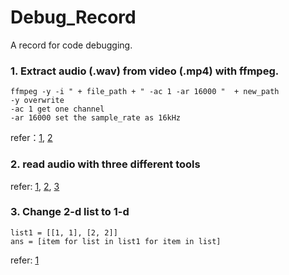 # Debug_Record
A record for code debugging.


### 1. Extract audio (.wav) from video (.mp4) with ffmpeg.
```
ffmpeg -y -i " + file_path + " -ac 1 -ar 16000 "  + new_path
-y overwrite
-ac 1 get one channel
-ar 16000 set the sample_rate as 16kHz
```

refer：[1](https://blog.csdn.net/qq_24629659/article/details/123816563), [2](https://ffmpeg.org/ffmpeg-devices.html)


### 2. read audio with three different tools

refer: [1](https://www.cnblogs.com/znhung/p/16945554.html), [2](https://docs.scipy.org/doc/scipy/reference/generated/scipy.io.wavfile.read.html), [3](https://juejin.cn/s/python%20%E8%AF%BB%E5%8F%96%E9%9F%B3%E9%A2%91)


### 3. Change 2-d list to 1-d

```
list1 = [[1, 1], [2, 2]]
ans = [item for list in list1 for item in list]
```


refer: [1](https://www.bmabk.com/index.php/post/87444.html)

